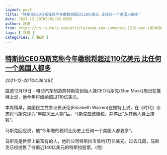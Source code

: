 ```yaml
---
layout: post
title: "特斯拉CEO马斯克称今年缴税将超过110亿美元 比任何一个美国人都多"
date: 2021-12-20T05:01:03.000Z
author: 路透
from: https://cn.reuters.com/article/musk-tax-comments-1219-sun-idCNKBS2IZ0A3
tags: [ 路透 ]
categories: [ 路透 ]
---
```

<!--1639976463000-->
[特斯拉CEO马斯克称今年缴税将超过110亿美元 比任何一个美国人都多](https://cn.reuters.com/article/musk-tax-comments-1219-sun-idCNKBS2IZ0A3)
------

<div>
<div><i>2021-12-20T04:36:46Z</i></div><p>路透12月19日 - 电动汽车制造商特斯拉创始人兼CEO马斯克(Elon Musk)周日在推特上说，他今年将缴纳超过110亿美元。</p><p>本周稍早，美国民主党参议员沃伦(Elizabeth Warren)在推特上说，在《时代》杂志将马斯克评为“年度风云人物”后，马斯克应该缴税，并停止“从其他人身上捞钱”。</p><p>马斯克回应说，他“今年缴的税将比历史上任何一个美国人都要多”。</p><p>马斯克是世界上最富有的人，他的公司特斯拉市值约1万亿美元。过去几周，马斯克已经抛售了价值近140亿美元的特斯拉股票。(完)</p>
</div>
